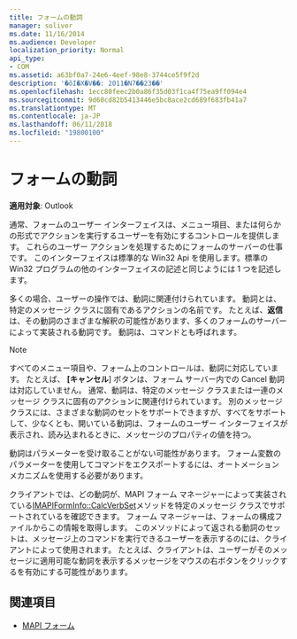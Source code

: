 ```yaml
---
title: フォームの動詞
manager: soliver
ms.date: 11/16/2014
ms.audience: Developer
localization_priority: Normal
api_type:
- COM
ms.assetid: a63bf0a7-24e6-4eef-98e8-3744ce5f9f2d
description: '�ŏI�X�V��: 2011�N7��23��'
ms.openlocfilehash: 1ecc80feec2b0a86f35d03f1ca4f75ea9ff094e4
ms.sourcegitcommit: 9d60cd82b5413446e5bc8ace2cd689f683fb41a7
ms.translationtype: MT
ms.contentlocale: ja-JP
ms.lasthandoff: 06/11/2018
ms.locfileid: "19800100"
---
```

# <a name="form-verbs"></a>フォームの動詞

**適用対象**: Outlook 
  
通常、フォームのユーザー インターフェイスは、メニュー項目、または何らかの形式でアクションを実行するユーザーを有効にするコントロールを提供します。 これらのユーザー アクションを処理するためにフォームのサーバーの仕事です。 このインターフェイスは標準的な Win32 Api を使用します。標準の Win32 プログラムの他のインターフェイスの記述と同じようには 1 つを記述します。
  
多くの場合、ユーザーの操作では、動詞に関連付けられています。 動詞とは、特定のメッセージ クラスに固有であるアクションの名前です。 たとえば、**返信**は、その動詞のさまざまな解釈の可能性があります、多くのフォームのサーバーによって実装される動詞です。 動詞は、コマンドとも呼ばれます。 
  
> [!NOTE]
> すべてのメニュー項目や、フォーム上のコントロールは、動詞に対応しています。 たとえば、 **[キャンセル**] ボタンは、フォーム サーバー内での Cancel 動詞は対応していません。 通常、動詞は、特定のメッセージ クラスまたは一連のメッセージ クラスに固有のアクションに関連付けられています。 別のメッセージ クラスには、さまざまな動詞のセットをサポートできますが、すべてをサポートして、少なくとも、開いている動詞は、フォームのユーザー インターフェイスが表示され、読み込まれるときに、メッセージのプロパティの値を持つ。 
  
動詞はパラメーターを受け取ることがない可能性があります。 フォーム変数のパラメーターを使用してコマンドをエクスポートするには、オートメーション メカニズムを使用する必要があります。
  
クライアントでは、どの動詞が、MAPI フォーム マネージャーによって実装されている[IMAPIFormInfo::CalcVerbSet](imapiforminfo-calcverbset.md)メソッドを特定のメッセージ クラスでサポートされているを確認できます。 フォーム マネージャーは、フォームの構成ファイルからこの情報を取得します。 このメソッドによって返される動詞のセットは、メッセージ上のコマンドを実行できるユーザーを表示するのには、クライアントによって使用されます。 たとえば、クライアントは、ユーザーがそのメッセージに適用可能な動詞を表示するメッセージをマウスの右ボタンをクリックするを有効にする可能性があります。 
  
## <a name="see-also"></a>関連項目

- [MAPI フォーム](mapi-forms.md)

